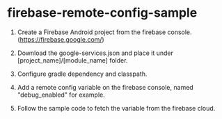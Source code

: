 # firebase-remote-config-sample

1. Create a Firebase Android project from the firebase console. (https://firebase.google.com/)

2. Download the google-services.json and place it under [project_name]/[module_name] folder.

3. Configure gradle dependency and classpath.

4. Add a remote config variable on the firebase console, named "debug_enabled" for example.

4. Follow the sample code to fetch the variable from the firebase cloud.
